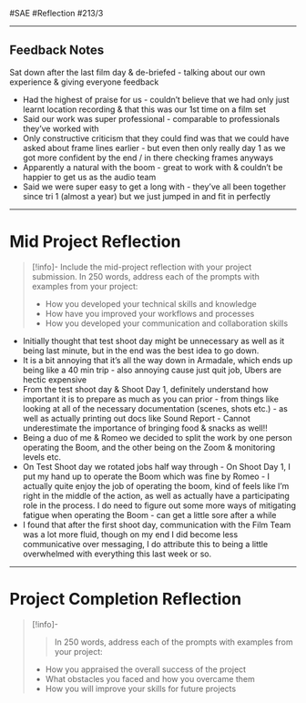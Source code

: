 #SAE #Reflection #213/3
- - -
## Feedback Notes 
Sat down after the last film day & de-briefed - talking about our own experience & giving everyone feedback

- Had the highest of praise for us - couldn’t believe that we had only just learnt location recording & that this was our 1st time on a film set 
- Said our work was super professional - comparable to professionals they’ve worked with 
- Only constructive criticism that they could find was that we could have asked about frame lines earlier - but even then only really day 1 as we got more confident by the end / in there checking frames anyways 
- Apparently a natural with the boom - great to work with & couldn’t be happier to get us as the audio team 
- Said we were super easy to get a long with - they’ve all been together since tri 1 (almost a year) but we just jumped in and fit in perfectly 

---
# Mid Project Reflection
> [!info]- 
> Include the mid-project reflection with your project submission. In 250 words, address each of the prompts with examples from your project:
> - How you developed your technical skills and knowledge
> - How have you improved your workflows and processes
> - How you developed your communication and collaboration skills



- Initially thought that test shoot day might be unnecessary as well as it being last minute, but in the end was the best idea to go down.
- It is a bit annoying that it’s all the way down in Armadale, which ends up being like a 40 min trip - also annoying cause just quit job, Ubers are hectic expensive
- From the test shoot day & Shoot Day 1, definitely understand how important it is to prepare as much as you can prior - from things like looking at all of the necessary documentation (scenes, shots etc.) - as well as actually printing out docs like Sound Report - Cannot underestimate the importance of bringing food & snacks as well!!
- Being a duo of me & Romeo we decided to split the work by one person operating the Boom, and the other being on the Zoom & monitoring levels etc.
- On Test Shoot day we rotated jobs half way through - On Shoot Day 1, I put my hand up to operate the Boom which was fine by Romeo - I actually quite enjoy the job of operating the boom, kind of feels like I’m right in the middle of the action, as well as actually have a participating role in the process. I do need to figure out some more ways of mitigating fatigue when operating the Boom - can get a little sore after a while
- I found that after the first shoot day, communication with the Film Team was a lot more fluid, though on my end I did become less communicative over messaging, I do attribute this to being a little overwhelmed with everything this last week or so.

---
# Project Completion Reflection
> [!info]- 
> > In 250 words, address each of the prompts with examples from your project:
> - How you appraised the overall success of the project
> - What obstacles you faced and how you overcame them
> - How you will improve your skills for future projects

